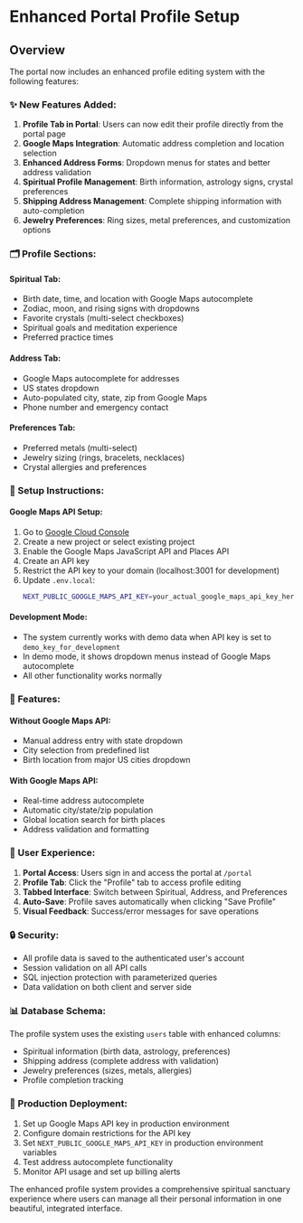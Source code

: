 # Enhanced Portal Profile Setup

## Overview

The portal now includes an enhanced profile editing system with the following features:

### ✨ New Features Added:

1. **Profile Tab in Portal**: Users can now edit their profile directly from the portal page
2. **Google Maps Integration**: Automatic address completion and location selection
3. **Enhanced Address Forms**: Dropdown menus for states and better address validation
4. **Spiritual Profile Management**: Birth information, astrology signs, crystal preferences
5. **Shipping Address Management**: Complete shipping information with auto-completion
6. **Jewelry Preferences**: Ring sizes, metal preferences, and customization options

### 🗂️ Profile Sections:

#### Spiritual Tab:
- Birth date, time, and location with Google Maps autocomplete
- Zodiac, moon, and rising signs with dropdowns
- Favorite crystals (multi-select checkboxes)
- Spiritual goals and meditation experience
- Preferred practice times

#### Address Tab:
- Google Maps autocomplete for addresses
- US states dropdown
- Auto-populated city, state, zip from Google Maps
- Phone number and emergency contact

#### Preferences Tab:
- Preferred metals (multi-select)
- Jewelry sizing (rings, bracelets, necklaces)
- Crystal allergies and preferences

### 🔧 Setup Instructions:

#### Google Maps API Setup:
1. Go to [Google Cloud Console](https://console.cloud.google.com/)
2. Create a new project or select existing project
3. Enable the Google Maps JavaScript API and Places API
4. Create an API key
5. Restrict the API key to your domain (localhost:3001 for development)
6. Update `.env.local`:
   ```bash
   NEXT_PUBLIC_GOOGLE_MAPS_API_KEY=your_actual_google_maps_api_key_here
   ```

#### Development Mode:
- The system currently works with demo data when API key is set to `demo_key_for_development`
- In demo mode, it shows dropdown menus instead of Google Maps autocomplete
- All other functionality works normally

### 📍 Features:

#### Without Google Maps API:
- Manual address entry with state dropdown
- City selection from predefined list
- Birth location from major US cities dropdown

#### With Google Maps API:
- Real-time address autocomplete
- Automatic city/state/zip population
- Global location search for birth places
- Address validation and formatting

### 🎯 User Experience:

1. **Portal Access**: Users sign in and access the portal at `/portal`
2. **Profile Tab**: Click the "Profile" tab to access profile editing
3. **Tabbed Interface**: Switch between Spiritual, Address, and Preferences
4. **Auto-Save**: Profile saves automatically when clicking "Save Profile"
5. **Visual Feedback**: Success/error messages for save operations

### 🔒 Security:

- All profile data is saved to the authenticated user's account
- Session validation on all API calls
- SQL injection protection with parameterized queries
- Data validation on both client and server side

### 📊 Database Schema:

The profile system uses the existing `users` table with enhanced columns:
- Spiritual information (birth data, astrology, preferences)
- Shipping address (complete address with validation)
- Jewelry preferences (sizes, metals, allergies)
- Profile completion tracking

### 🚀 Production Deployment:

1. Set up Google Maps API key in production environment
2. Configure domain restrictions for the API key
3. Set `NEXT_PUBLIC_GOOGLE_MAPS_API_KEY` in production environment variables
4. Test address autocomplete functionality
5. Monitor API usage and set up billing alerts

The enhanced profile system provides a comprehensive spiritual sanctuary experience where users can manage all their personal information in one beautiful, integrated interface.
